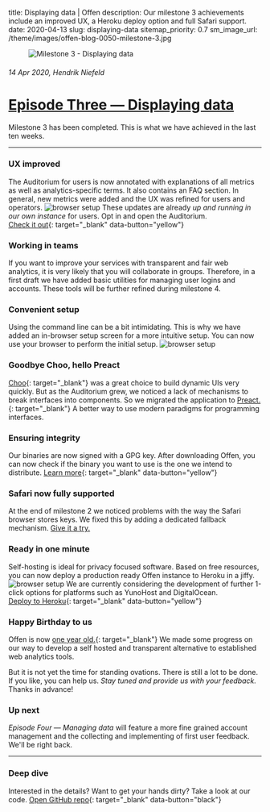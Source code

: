 title: Displaying data | Offen
description: Our milestone 3 achievements include an improved UX, a Heroku deploy option and full Safari support.
date: 2020-04-13
slug: displaying-data
sitemap_priority: 0.7
sm_image_url: /theme/images/offen-blog-0050-milestone-3.jpg

<figure class="larger-image mb5">
<img alt="Milestone 3 - Displaying data" src="/theme/images/offen-blog-0050-milestone-3.jpg"/>
</figure>

###### 14 Apr 2020, Hendrik Niefeld
# [Episode Three  — Displaying data](/blog/displaying-data/)
Milestone 3 has been completed. This is what we have achieved in the last ten weeks.

---

### UX improved
The Auditorium for users is now annotated with explanations of all metrics as well as analytics-specific terms. It also contains an FAQ section. In general, new metrics were added and the UX was refined for users and operators.
<img class="screencast mt3 mb2" alt="browser setup" src="/theme/images/offen-blog-0050-explainer.gif"/> 
These updates are already *up and running in our own instance* for users. Opt in and open the Auditorium.  
[Check it out](https://analytics.offen.dev/){: target="_blank" data-button="yellow"} 

### Working in teams
If you want to improve your services with transparent and fair web analytics, it is very likely that you will collaborate in groups. Therefore, in a first draft we have added basic utilities for managing user logins and accounts. These tools will be further refined during milestone 4.

### Convenient setup
Using the command line can be a bit intimidating. This is why we have added an in-browser setup screen for a more intuitive setup. You can now use your browser to perform the initial setup.
<img class="screencast mt3 mb2" alt="browser setup" src="/theme/images/offen-blog-0050-browserSetup.gif"/> 

### Goodbye Choo, hello Preact
[Choo](https://choo.io/){: target="_blank"} was a great choice to build dynamic UIs very quickly. But as the Auditorium grew, we noticed a lack of mechanisms to break interfaces into components. So we migrated the application to [Preact.](https://preactjs.com/){: target="_blank"} A better way to use modern paradigms for programming interfaces.

### Ensuring integrity
Our binaries are now signed with a GPG key. After downloading Offen, you can now check if the binary you want to use is the one we intend to distribute.
[Learn more](https://docs.offen.dev/running-offen/downloads-distributions/#verifying-the-binaries-signatures){: target="_blank" data-button="yellow"} 

### Safari now fully supported
At the end of milestone 2 we noticed problems with the way the Safari browser stores keys. We fixed this by adding a dedicated fallback mechanism. [Give it a try.](https://www.offen.dev)

### Ready in one minute
Self-hosting is ideal for privacy focused software. Based on free resources, you can now deploy a production ready Offen instance to Heroku in a jiffy. 
<img class="screencast mt3 mb2" alt="browser setup" src="/theme/images/offen-blog-0050_oneClickDeploy.gif"/> 
We are currently considering the development of further 1-click options for platforms such as YunoHost and DigitalOcean.  
[Deploy to Heroku](https://heroku.com/deploy?template=https://github.com/offen/heroku/tree/maste){: target="_blank" data-button="yellow"}

### Happy Birthday to us
Offen is now [one year old.](https://github.com/offen/offen/commit/3a50763bbd93c9c655fad002e94c340a623ee613){: target="_blank"} We made some progress on our way to develop a self hosted and transparent alternative to established web analytics tools. 

But it is not yet the time for standing ovations. There is still a lot to be done. If you like, you can help us. *Stay tuned and provide us with your feedback.* Thanks in advance!

### Up next
*Episode Four — Managing data* will feature a more fine grained account management and the collecting and implementing of first user feedback. We'll be right back.

---

### Deep dive
Interested in the details? Want to get your hands dirty? Take a look at our code.
[Open GitHub repo](https://github.com/offen/offen){: target="_blank" data-button="black"}
